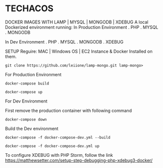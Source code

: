 
# TECHACOS

DOCKER IMAGES WITH LAMP | MYSQL | MONGODB | XDEBUG
A local Dockerized environment running:
In Production Environment
. PHP
. MYSQL
. MONGODB

In Dev Environment
. PHP
. MYSQL
. MONGODB
. XDEBUG

SETUP
Reguire: MAC | Windows OS | EC2 Instance & Docker Installed on them.
```http
git clone https://github.com/leiione/lamp-mongo.git lamp-mongo>
```
For Production Environment
```http
docker-compose build
```
```http
docker-compose up
```
For Dev Environment

First remove the production container with following command
```http
docker-compose down
```
Build the Dev environment
```http
docker-compose -f docker-compose-dev.yml --build
```
```http
docker-compose -f docker-compose-dev.yml up
```
To configure XDEBUG with PHP Storm, follow the link
https://matthewsetter.com/setup-step-debugging-php-xdebug3-docker/


